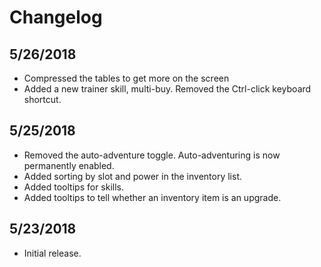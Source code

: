 # Changelog

## 5/26/2018

* Compressed the tables to get more on the screen
* Added a new trainer skill, multi-buy. Removed the Ctrl-click keyboard shortcut.

## 5/25/2018

* Removed the auto-adventure toggle. Auto-adventuring is now permanently enabled.
* Added sorting by slot and power in the inventory list.
* Added tooltips for skills.
* Added tooltips to tell whether an inventory item is an upgrade.

## 5/23/2018

* Initial release.